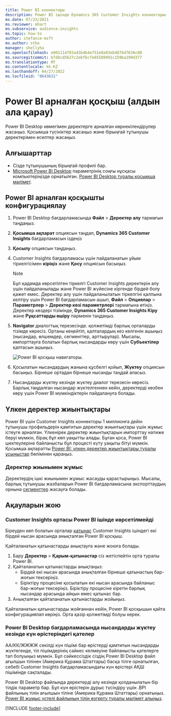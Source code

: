 ```yaml
---
title: Power BI коннекторы
description: Power BI ішінде Dynamics 365 Customer Insights коннекторын пайдалану жолы туралы ақпарат.
ms.date: 07/23/2021
ms.reviewer: mhart
ms.subservice: audience-insights
ms.topic: how-to
author: stefanie-msft
ms.author: sthe
manager: shellyha
ms.openlocfilehash: e901114703a43b4b4e751e0a93eb4876d7636c00
ms.sourcegitcommit: b7dbcd5627c2ebfbcfe65589991c159ba290d377
ms.translationtype: MT
ms.contentlocale: kk-KZ
ms.lasthandoff: 04/27/2022
ms.locfileid: "8643631"
---
```

# <a name="connector-for-power-bi-preview"></a>Power BI арналған қосқыш (алдын ала қарау)

Power BI Desktop көмегімен деректерге арналған көрнекілендірулер жасаңыз. Қосымша түсініктер жасаңыз және бірыңғай тұтынушы деректерімен есептер жасаңыз.

## <a name="prerequisites"></a>Алғышарттар

- Сізде тұтынушының бірыңғай профилі бар.
- [Microsoft Power BI Desktop](https://powerbi.microsoft.com/desktop/) параметрінің соңғы нұсқасы компьютеріңізде орнатылған. [Power BI Desktop туралы қосымша мәлімет](/power-bi/desktop-what-is-desktop).

## <a name="configure-the-connector-for-power-bi"></a>Power BI арналған қосқышты конфигурациялау

1. Power BI Desktop бағдарламасында **Файл** > **Деректер алу** тармағын таңдаңыз.

1. **Қосымша ақпарат** опциясын таңдап, **Dynamics 365 Customer Insights** бағдарламасын іздеңіз

1. **Қосылу** опциясын таңдаңыз.

1. Customer Insights бағдарламасы үшін пайдаланатын ұйым тіркелгісімен **кіріңіз** және **Қосу** опциясын басыңыз.
   > [!NOTE]
   > Бұл қадамда көрсетілген тіркелгі Customer Insights деректерін алу үшін пайдаланылады және Power BI жүйесіне кіргенде бірдей болу қажет емес. Деректер алу үшін пайдаланылатын тіркелгіні қалпына келтіру үшін Power BI бағдарламасын ашып, **Файл** > **Опциялар** > **Параметрлер** > **Деректер көзі параметрлері** тармағына өтіңіз. Деректер көздері тізімінде, **Dynamics 365 Customer Insights Кіру** және **Рұқсаттарды өшіру** пәрменін таңдаңыз.  

1. **Navigator** диалогтық терезесінде. қолжетімді барлық орталарды тізімде көресіз. Ортаны кеңейтіп, қалталардың кез келгенін ашыңыз (нысандар, өлшемдер, сегменттер, арттырулар). Мысалы, импорттауға болатын барлық нысандарды көру үшін **Субъектілер** қалтасын ашыңыз.

   ![Power BI қосқыш навигаторы.](media/power-bi-navigator.png "Power BI қосқыш навигаторы")

1. Қосылатын нысандардың жанына құсбелгі қойып, **Жүктеу** опциясын басыңыз. Бірнеше ортадан бірнеше нысанды таңдай аласыз.

1. Нысандарды жүктеу кезінде жүктеу диалог терезесін көресіз. Барлық таңдалған нысандар жүктелгеннен кейін, деректерді көзбен көру үшін Power BI мүмкіндіктерін пайдалануға болады.

## <a name="large-data-sets"></a>Үлкен деректер жиынтықтары

Power BI үшін Customer Insights коннекторы 1 миллионға дейін тұтынушы профильдерін қамтитын деректер жиынтықтары үшін жұмыс істеуге арналған. Үлкенірек деректер жиынтықтарын импорттау нәтиже беруі мүмкін, бірақ бұл көп уақытты алады. Бұған қоса, Power BI шектеулеріне байланысты бұл процесті күту уақыты бітуі мүмкін. Қосымша ақпаратты [Power BI: үлкен деректер жиынтықтары туралы ұсыныстар](/power-bi/admin/service-premium-what-is#large-datasets) бөлімінен қараңыз. 

### <a name="work-with-a-subset-of-data"></a>Деректер жиынымен жұмыс

Деректердің ішкі жиынымен жұмыс жасауды қарастырыңыз. Мысалы, барлық тұтынушы жазбаларын Power BI бағдарламасына экспорттаудың орнына [сегменттер](segments.md) жасауға болады.

## <a name="troubleshooting"></a>Ақауларын жою

### <a name="customer-insights-environment-doesnt-show-in-power-bi"></a>Customer Insights ортасы Power BI ішінде көрсетілмейді

Біреуден көп болатын орталар [қатынас](relationships.md) Customer Insights ішіндегі екі бірдей нысан арасында анықталған Power BI қосқыш.

Қайталанатын қатынастарды анықтауға және жоюға болады.

1. Бару **Деректер** > **Қарым-қатынастар** сіз жетіспейтін орта туралы Power BI.
2. Қайталанатын қатынастарды анықтаңыз:
   - Бірдей екі нысан арасында анықталған бірнеше қатынастың бар-жоғын тексеріңіз.
   - Біріктіру процесіне қосылатын екі нысан арасында байланыс бар-жоғын тексеріңіз. Біріктіру процесіне кіретін барлық нысандар арасында айқын емес қатынас бар.
3. Анықталған қайталанатын қатынастарды жойыңыз.

Қайталанатын қатынастарды жойғаннан кейін, Power BI қосқышын қайта конфигурациялап көріңіз. Орта қазір қолжетімді болуы керек.

### <a name="errors-on-date-fields-when-loading-entities-in-power-bi-desktop"></a>Power BI Desktop бағдарламасында нысандарды жүктеу кезінде күн өрістеріндегі қателер

АА/КК/ЖЖЖЖ секілді күн пішімі бар өрістерді қамтитын нысандарды жүктегенде, тіл пішімдерінің сәйкес келмеуіне байланысты қателерге тап болуыңыз мүмкін. Бұл сәйкессіздік сіздің Power BI Desktop файл ағылшын тілінен (Америка Құрама Штаттары) басқа тілге орнатылған, себебі Customer Insights бағдарламасындағы күн өрістері АҚШ пішімінде сақталады.

Power BI Desktop файлында деректерді алу кезінде қолданылатын бір тілдік параметр бар. Бұл күн өрістерін дұрыс түсіндіру үшін .BPI файлының тілін ағылшын тіліне (Америка Құрама Штаттары) орнатыңыз. [Power BI жұмыс үстелі файлының тілін өзгерту туралы мәлімет алыңыз](/power-bi/fundamentals/supported-languages-countries-regions#choose-the-language-or-locale-of-power-bi-desktop).

[!INCLUDE [footer-include](includes/footer-banner.md)]
